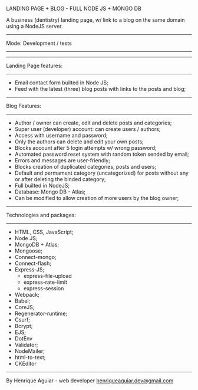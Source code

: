 LANDING PAGE + BLOG - FULL NODE JS + MONGO DB

A business (dentistry) landing page, w/ link to a blog on the same domain using a NodeJS server.

***********************************
Mode: Development / tests
***********************************

***********************************
Landing Page features:
***********************************
- Email contact form builted in Node JS;
- Feed with the latest (three) blog posts with links to the posts and blog;

***********************************
Blog Features:
***********************************
- Author / owner can create, edit and delete posts and categories;
- Super user (developer) account: can create users / authors;
- Access with username and password;
- Only the authors can delete and edit your own posts;
- Blocks account after 5 login attempts w/ wrong password;
- Automated password reset system with random token sended by email;
- Errors and messages are user-friendly;
- Blocks creation of duplicated categories, posts and users;
- Default and permament category (uncategorized) for posts without any or after deleting the binded category;
- Full builted in NodeJS;
- Database: Mongo DB - Atlas;
- Can be modified to allow creation of more users by the blog owner;

***********************************
Technologies and packages:
***********************************
- HTML, CSS, JavaScript;
- Node JS;
- MongoDB + Atlas;
- Mongoose;
- Connect-mongo;
- Connect-flash;
- Express-JS;
	- express-file-upload
	- express-rate-limit
	- express-session
- Webpack;
- Babel;
- CoreJS;
- Regenerator-runtime;
- Csurf;
- Bcrypt;
- EJS;
- DotEnv
- Validator;
- NodeMailer;
- html-to-text;
- CKEditor

**************************************************
By Henrique Aguiar - web developer
henriqueaguiar.dev@gmail.com
